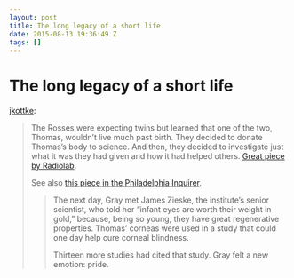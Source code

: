 ```yaml
---
layout: post
title: The long legacy of a short life
date: 2015-08-13 19:36:49 Z
tags: []
---
```

# The long legacy of a short life

[jkottke](http://bonus.kottke.org/post/126598618148/the-long-legacy-of-a-short-life):

> The Rosses were expecting twins but learned that one of the two, Thomas, wouldn’t live much past birth. They decided to donate Thomas’s body to science. And then, they decided to investigate just what it was they had given and how it had helped others. [Great piece by Radiolab](http://www.radiolab.org/story/grays-donation/).
> 
> See also [this piece in the Philadelphia Inquirer](http://articles.philly.com/2015-03-30/news/60606995_1_cord-blood-liver-tissue-banks).
> 
> > The next day, Gray met James Zieske, the institute’s senior scientist, who told her “infant eyes are worth their weight in gold,” because, being so young, they have great regenerative properties. Thomas’ corneas were used in a study that could one day help cure corneal blindness.
> > 
> > Thirteen more studies had cited that study. Gray felt a new emotion: pride.

